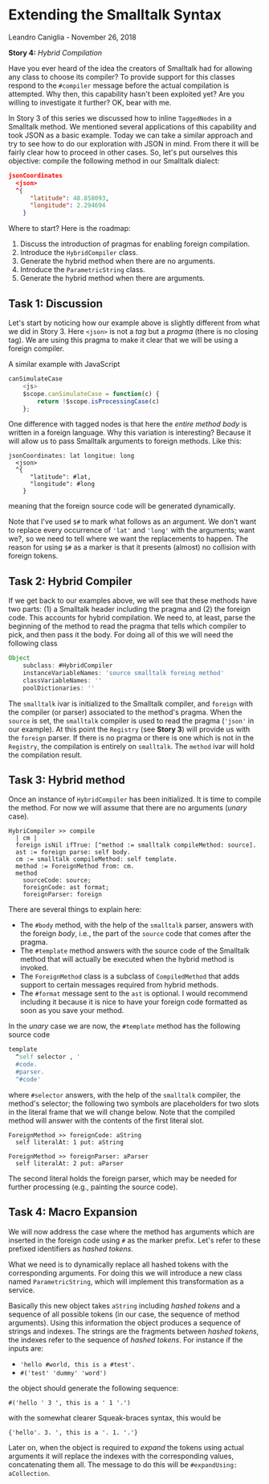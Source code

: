 # Extending the Smalltalk Syntax
Leandro Caniglia - November 26, 2018

**Story 4:** *Hybrid Compilation*

Have you ever heard of the idea the creators of Smalltalk had for allowing any class to choose its compiler? To provide support for this classes respond to the `#compiler` message before the actual compilation is attempted. Why then, this capability hasn't been exploited yet? Are you willing to investigate it further? OK, bear with me.

In Story 3 of this series we discussed how to inline `TaggedNodes` in a Smalltalk method. We mentioned several applications of this capability and took JSON as a basic example. Today we can take a similar approach and try to see how to do our exploration with JSON in mind. From there it will be fairly clear how to proceed in other cases. So, let's put ourselves this objective: compile the following method in our Smalltalk dialect:
```json
jsonCoordinates
  <json>
  ^{
      "latitude": 48.858093,
      "longitude": 2.294694
    }
```

Where to start? Here is the roadmap:

1. Discuss the introduction of pragmas for enabling foreign compilation.
2. Introduce the `HybridCompiler` class.
3. Generate the hybrid method when there are no arguments.
4. Introduce the `ParametricString` class.
5. Generate the hybrid method when there are arguments.

Task 1: Discussion
--

Let's start by noticing how our example above is slightly different from what we did in Story 3. Here `<json>` is not a _tag_ but a _pragma_ (there is no closing tag). We are using this pragma to make it clear that we will be using a foreign compiler.

A similar example with JavaScript
```javascript
canSimulateCase
	<js>
	$scope.canSimulateCase = function(c) {
		return !$scope.isProcessingCase(c)
	};
```

One difference with tagged nodes is that here the _entire method body_ is written in a foreign language. Why this variation is interesting? Because it will allow us to pass Smalltalk arguments to foreign methods. Like this:
```smalltalk
jsonCoordinates: lat longitue: long
  <json>
  ^{
      "latitude": #lat,
      "longitude": #long
    }
```
meaning that the foreign source code will be generated dynamically.

Note that I've used `$#` to mark what follows as an argument. We don't want to replace every occurrence of `'lat'` and `'long'` with the arguments; want we?, so we need to tell where we want the replacements to happen. The reason for using `$#` as a marker is that it presents (almost) no collision with foreign tokens.

Task 2: Hybrid Compiler
--
If we get back to our examples above, we will see that these methods have two parts: (1) a Smalltalk header including the pragma and (2) the foreign code. This accounts for hybrid compilation. We need to, at least, parse the beginning of the method to read the pragma that tells which compiler to pick, and then pass it the body. For doing all of this we will need the following class

```javascript
Object
	subclass: #HybridCompiler
	instanceVariableNames: 'source smalltalk foreing method'
	classVariableNames: ''
	poolDictionaries: ''
```

The `smalltalk` ivar is initialized to the Smalltalk compiler, and `foreign` with the compiler (or parser) associated to the method's pragma. When the `source` is set, the `smalltalk` compiler is used to read the pragma (`'json'` in our example). At this point the `Registry` (see **Story 3**) will provide us with the `foreign` parser. If there is no pragma or there is one which is not in the `Registry`, the compilation is entirely on `smalltalk`. The `method` ivar will hold the compilation result.

Task 3: Hybrid method
--

Once an instance of `HybridCompiler` has been initialized. It is time to compile the method. For now we will assume that there are no arguments (_unary_ case).
```
HybriCompiler >> compile
  | cm |
  foreign isNil ifTrue: [^method := smalltalk compileMethod: source].
  ast := foreign parse: self body.
  cm := smalltalk compileMethod: self template.
  method := ForeignMethod from: cm.
  method
    sourceCode: source;
    foreignCode: ast format;
    foreignParser: foreign
```

There are several things to explain here:

- The `#body` method, with the help of the `smalltalk` parser, answers with the foreign _body_, i.e., the part of the `source` code that comes after the pragma.
- The `#template` method answers with the source code of the Smalltalk method that will actually be executed when the hybrid method is invoked.
- The `ForeignMethod` class is a subclass of `CompiledMethod` that adds support to certain messages required from hybrid methods.
- The `#format` message sent to the `ast` is optional. I would recommend including it because it is nice to have your foreign code formatted as soon as you save your method.

In the _unary_ case we are now, the `#template` method has the following source code
```ruby
template
  ^self selector , '
  #code.
  #parser.
  ^#code'
```
where `#selector` answers, with the help of the `smalltalk` compiler, the method's selector; the following two symbols are placeholders for two slots in the literal frame that we will change below. Note that the compiled method will answer with the contents of the first literal slot.

```
ForeignMethod >> foreignCode: aString
  self literalAt: 1 put: aString
```
```
ForeignMethod >> foreignParser: aParser
  self literalAt: 2 put: aParser
```

The second literal holds the foreign parser, which may be needed for further processing (e.g., painting the source code).

Task 4: Macro Expansion
--

We will now address the case where the method has arguments which are inserted in the foreign code using `#` as the marker prefix. Let's refer to these prefixed identifiers as _hashed tokens_.

What we need is to dynamically replace all hashed tokens with the corresponding arguments. For doing this we will introduce a new class named `ParametricString`, which will implement this transformation as a service.

Basically this new object takes `aString` including _hashed tokens_ and a sequence of all possible tokens (in our case, the sequence of method arguments). Using this information the object produces a sequence of strings and indexes. The strings are the fragments between _hashed tokens_, the indexes refer to the sequence of _hashed tokens_. For instance if the inputs are:

- `'hello #world, this is a #test'.`
- `#('test' 'dummy' 'word')`

the object should generate the following sequence:

```
#('hello ' 3 ', this is a ' 1 '.')
```
with the somewhat clearer Squeak-braces syntax, this would be
```
{'hello'. 3. ', this is a '. 1. '.'}
```

Later on, when the object is required to _expand_ the tokens using actual arguments it will replace the indexes with the corresponding values, concatenating them all. The message to do this will be `#expandUsing: aCollection`.
